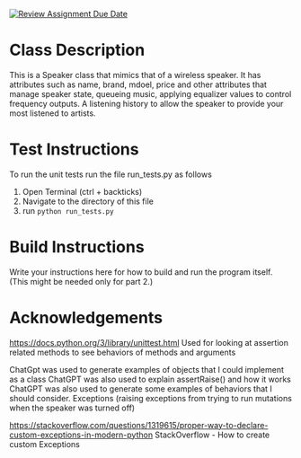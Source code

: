 [![Review Assignment Due Date](https://classroom.github.com/assets/deadline-readme-button-24ddc0f5d75046c5622901739e7c5dd533143b0c8e959d652212380cedb1ea36.svg)](https://classroom.github.com/a/ICwXT4Fx)


# Class Description

This is a Speaker class that mimics that of a wireless speaker. It has attributes such as 
name, brand, mdoel, price and other attributes that manage speaker state, queueing music, 
applying equalizer values to control frequency outputs. A listening history to allow the speaker            to provide your most listened to artists. 


# Test Instructions

To run the unit tests run the file run_tests.py as follows 

1. Open Terminal (ctrl + backticks)
2. Navigate to the directory of this file 
3. run `python run_tests.py`


# Build Instructions

Write your instructions here for how to build and run the program itself. (This might be needed only for part 2.)


# Acknowledgements

https://docs.python.org/3/library/unittest.html 
Used for looking at assertion related methods to see behaviors of methods and arguments 

ChatGpt was used to generate examples of objects that I could implement as a class 
ChatGPT was also used to explain assertRaise() and how it works 
ChatGPT was also used to generate some examples of behaviors that I should consider. 
Exceptions (raising exceptions from trying to run mutations when the speaker was turned off) 

https://stackoverflow.com/questions/1319615/proper-way-to-declare-custom-exceptions-in-modern-python 
StackOverflow - How to create custom Exceptions 
